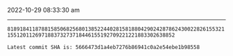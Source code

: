2022-10-29 08:33:30 am

---

`8189184118788158506825680138522440281581880429024287862430022826155321155120112697188373273718446155192709221221883302638852`

`Latest commit SHA is: 5666473d1a4eb7276b86941c0a2e54ebe1b98558 `
